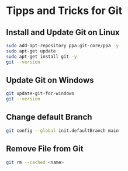# Tipps and Tricks for Git

## Install and Update Git on Linux

```bash
sudo add-apt-repository ppa:git-core/ppa -y
sudo apt-get update
sudo apt-get install git -y
git --version
```

## Update Git on Windows

```bash
git update-git-for-windows
git --version
```

## Change default Branch

```bash
git config --global init.defaultBranch main
```

## Remove File from Git

```bash
git rm --cached <name>
```
